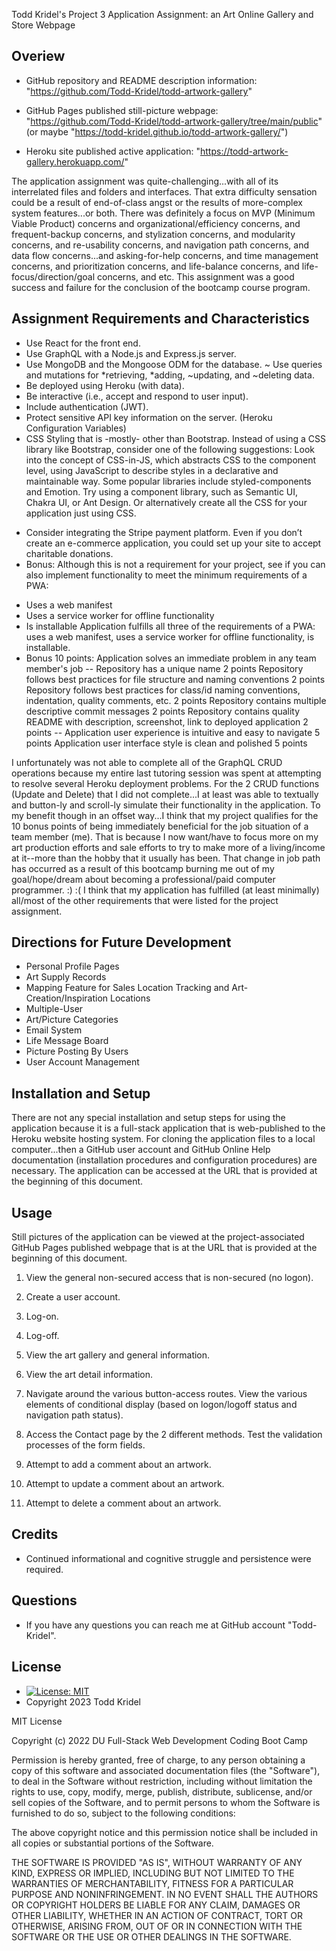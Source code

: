 
Todd Kridel's Project 3 Application Assignment: an Art Online Gallery and Store Webpage

## Overiew

* GitHub repository and README description information: "https://github.com/Todd-Kridel/todd-artwork-gallery"

* GitHub Pages published still-picture webpage: "https://github.com/Todd-Kridel/todd-artwork-gallery/tree/main/public"
(or maybe "https://todd-kridel.github.io/todd-artwork-gallery/")

* Heroku site published active application: "https://todd-artwork-gallery.herokuapp.com/"

The application assignment was quite-challenging...with all of its interrelated files and folders and interfaces. That extra difficulty sensation could be a result of end-of-class angst or the results of more-complex system features...or both. There was definitely a focus on MVP (Minimum Viable Product) concerns and organizational/efficiency concerns, and frequent-backup concerns, and stylization concerns, and modularity concerns, and re-usability concerns, and navigation path concerns, and data flow concerns...and asking-for-help concerns, and time management concerns, and prioritization concerns, and life-balance concerns, and life-focus/direction/goal concerns, and etc. This assignment was a good success and failure for the conclusion of the bootcamp course program.

## Assignment Requirements and Characteristics

* Use React for the front end.
* Use GraphQL with a Node.js and Express.js server.
* Use MongoDB and the Mongoose ODM for the database.
~ Use queries and mutations for *retrieving, *adding, ~updating, and ~deleting data.
* Be deployed using Heroku (with data).
* Be interactive (i.e., accept and respond to user input).
* Include authentication (JWT).
* Protect sensitive API key information on the server. (Heroku Configuration Variables)
* CSS Styling that is -mostly- other than Bootstrap. Instead of using a CSS library like Bootstrap, consider one of the following suggestions: Look into the concept of CSS-in-JS, which abstracts CSS to the component level, using JavaScript to describe styles in a declarative and maintainable way. Some popular libraries include styled-components and Emotion. Try using a component library, such as Semantic UI, Chakra UI, or Ant Design. Or alternatively create all the CSS for your application just using CSS.
- Consider integrating the Stripe payment platform. Even if you don’t create an e-commerce application, you could set up your site to accept charitable donations.
- Bonus: Although this is not a requirement for your project, see if you can also implement functionality to meet the minimum requirements of a PWA:
 * Uses a web manifest
 * Uses a service worker for offline functionality
 * Is installable
Application fulfills all three of the requirements of a PWA: uses a web manifest, uses a service worker for offline functionality, is installable.
* Bonus 10 points: Application solves an immediate problem in any team member's job 
--
Repository has a unique name 2 points
Repository follows best practices for file structure and naming conventions 2 points
Repository follows best practices for class/id naming conventions, indentation, quality comments, etc. 2 points
Repository contains multiple descriptive commit messages 2 points
Repository contains quality README with description, screenshot, link to deployed application 2 points
--
Application user experience is intuitive and easy to navigate 5 points
Application user interface style is clean and polished 5 points

I unfortunately was not able to complete all of the GraphQL CRUD operations because my entire last tutoring session was spent at attempting to resolve several Heroku deployment problems. For the 2 CRUD functions (Update and Delete) that I did not complete...I at least was able to textually and button-ly and scroll-ly simulate their functionality in the application. To my benefit though in an offset way...I think that my project qualifies for the 10 bonus points of being immediately beneficial for the job situation of a team member (me). That is because I now want/have to focus more on my art production efforts and sale efforts to try to make more of a living/income at it--more than the hobby that it usually has been. That change in job path has occurred as a result of this bootcamp burning me out of my goal/hope/dream about becoming a professional/paid computer programmer. :) :( I think that my application has fulfilled (at least minimally) all/most of the other requirements that were listed for the project assignment.


## Directions for Future Development 

* Personal Profile Pages
* Art Supply Records
* Mapping Feature for Sales Location Tracking
and Art-Creation/Inspiration Locations
* Multiple-User
* Art/Picture Categories
* Email System
* Life Message Board
* Picture Posting By Users
* User Account Management

## Installation and Setup

There are not any special installation and setup steps for using the application because it is a full-stack application that is web-published to the Heroku website hosting system. For cloning the application files to a local computer...then a GitHub user account and GitHub Online Help documentation (installation procedures and configuration procedures) are necessary. The application can be accessed at the URL that is provided at the beginning of this document.

## Usage

Still pictures of the application can be viewed at the project-associated GitHub Pages published webpage that is at the URL that is provided at the beginning of this document.

1. View the general non-secured access that is non-secured (no logon).

2. Create a user account.

3. Log-on.

4. Log-off.

5. View the art gallery and general information.

6. View the art detail information.

7. Navigate around the various button-access routes. View the various
elements of conditional display (based on logon/logoff status and
navigation path status).

8. Access the Contact page by the 2 different methods. Test the 
validation processes of the form fields.

9. Attempt to add a comment about an artwork.

10. Attempt to update a comment about an artwork.

11. Attempt to delete a comment about an artwork.

## Credits 

* Continued informational and cognitive struggle and persistence were required.

## Questions

* If you have any questions you can reach me at GitHub account "Todd-Kridel".


## License

*  [![License: MIT](https://img.shields.io/badge/License-MIT-blue.svg)](https://opensource.org/licenses/MIT) 
* Copyright 2023 Todd Kridel

MIT License

Copyright (c) 2022 DU Full-Stack Web Development Coding Boot Camp

Permission is hereby granted, free of charge, to any person obtaining a copy
of this software and associated documentation files (the "Software"), to deal
in the Software without restriction, including without limitation the rights
to use, copy, modify, merge, publish, distribute, sublicense, and/or sell
copies of the Software, and to permit persons to whom the Software is
furnished to do so, subject to the following conditions:

The above copyright notice and this permission notice shall be included in all
copies or substantial portions of the Software.

THE SOFTWARE IS PROVIDED "AS IS", WITHOUT WARRANTY OF ANY KIND, EXPRESS OR
IMPLIED, INCLUDING BUT NOT LIMITED TO THE WARRANTIES OF MERCHANTABILITY,
FITNESS FOR A PARTICULAR PURPOSE AND NONINFRINGEMENT. IN NO EVENT SHALL THE
AUTHORS OR COPYRIGHT HOLDERS BE LIABLE FOR ANY CLAIM, DAMAGES OR OTHER
LIABILITY, WHETHER IN AN ACTION OF CONTRACT, TORT OR OTHERWISE, ARISING FROM,
OUT OF OR IN CONNECTION WITH THE SOFTWARE OR THE USE OR OTHER DEALINGS IN THE
SOFTWARE.

